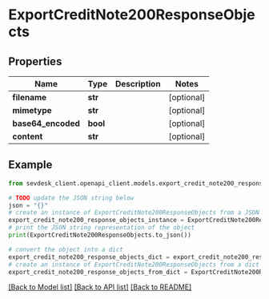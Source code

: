 # ExportCreditNote200ResponseObjects


## Properties

Name | Type | Description | Notes
------------ | ------------- | ------------- | -------------
**filename** | **str** |  | [optional] 
**mimetype** | **str** |  | [optional] 
**base64_encoded** | **bool** |  | [optional] 
**content** | **str** |  | [optional] 

## Example

```python
from sevdesk_client.openapi_client.models.export_credit_note200_response_objects import ExportCreditNote200ResponseObjects

# TODO update the JSON string below
json = "{}"
# create an instance of ExportCreditNote200ResponseObjects from a JSON string
export_credit_note200_response_objects_instance = ExportCreditNote200ResponseObjects.from_json(json)
# print the JSON string representation of the object
print(ExportCreditNote200ResponseObjects.to_json())

# convert the object into a dict
export_credit_note200_response_objects_dict = export_credit_note200_response_objects_instance.to_dict()
# create an instance of ExportCreditNote200ResponseObjects from a dict
export_credit_note200_response_objects_from_dict = ExportCreditNote200ResponseObjects.from_dict(export_credit_note200_response_objects_dict)
```
[[Back to Model list]](../README.md#documentation-for-models) [[Back to API list]](../README.md#documentation-for-api-endpoints) [[Back to README]](../README.md)


